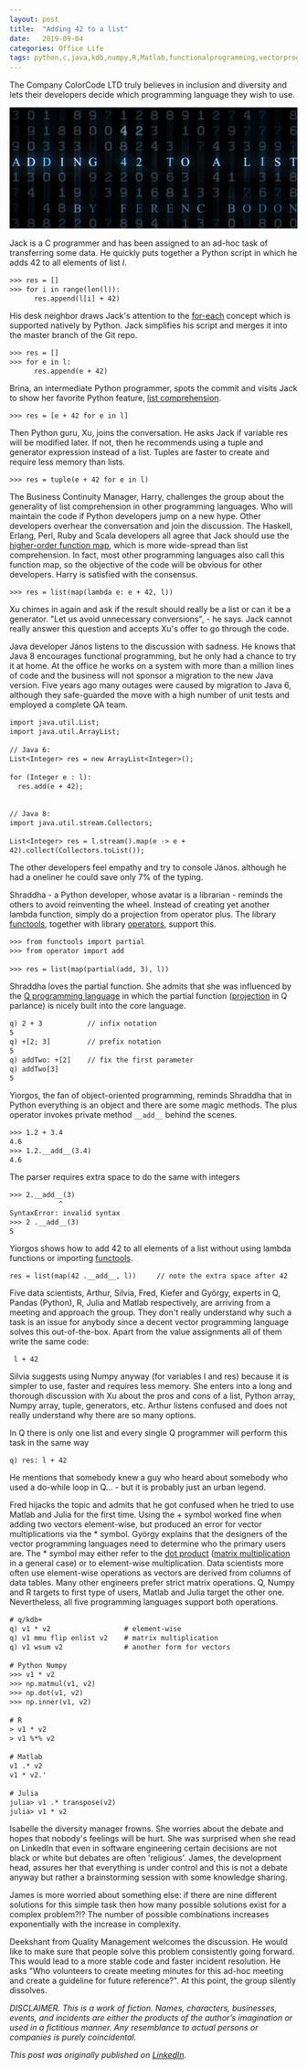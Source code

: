 ```yaml
---
layout: post
title:  "Adding 42 to a list"
date:   2019-09-04
categories: Office Life
tags: python,c,java,kdb,numpy,R,Matlab,functionalprogramming,vectorprogramming
---
```


The Company ColorCode LTD truly believes in inclusion and diversity and lets their developers decide which programming language they wish to use.

![Adding 42 to a list](/assets/fortytwo/cover_dev_to.jpg)


Jack is a C programmer and has been assigned to an ad-hoc task of transferring some data. He quickly puts together a Python script in which he adds 42 to all elements of list _l_.

```
>>> res = []
>>> for i in range(len(l)):
      res.append(l[i] + 42)
```

His desk neighbor draws Jack's attention to the [for-each](https://docs.python.org/3/tutorial/controlflow.html#for-statements) concept which is supported natively by Python. Jack simplifies his script and merges it into the master branch of the Git repo.

```
>>> res = []
>>> for e in l:
      res.append(e + 42)
```

Brina, an intermediate Python programmer, spots the commit and visits Jack to show her favorite Python feature, [list comprehension](https://docs.python.org/3/tutorial/datastructures.html#list-comprehensions).

```
>>> res = [e + 42 for e in l]
```
Then Python guru, Xu, joins the conversation. He asks Jack if variable res will be modified later. If not, then he recommends using a tuple and generator expression instead of a list. Tuples are faster to create and require less memory than lists.

```
>>> res = tuple(e + 42 for e in l)
```

The Business Continuity Manager, Harry, challenges the group about the generality of list comprehension in other programming languages. Who will maintain the code if Python developers jump on a new hype. Other developers overhear the conversation and join the discussion. The Haskell, Erlang, Perl, Ruby and Scala developers all agree that Jack should use the [higher-order function map](https://en.wikipedia.org/wiki/Map_(higher-order_function)), which is more wide-spread than list comprehension. In fact, most other programming languages also call this function map, so the objective of the code will be obvious for other developers. Harry is satisfied with the consensus.

```
>>> res = list(map(lambda e: e + 42, l))
```

Xu chimes in again and ask if the result should really be a list or can it be a generator. "Let us avoid unnecessary conversions", - he says. Jack cannot really answer this question and accepts Xu's offer to go through the code.

Java developer János listens to the discussion with sadness. He knows that Java 8 encourages functional programming, but he only had a chance to try it at home. At the office he works on a system with more than a million lines of code and the business will not sponsor a migration to the new Java version. Five years ago many outages were caused by migration to Java 6, although they safe-guarded the move with a high number of unit tests and employed a complete QA team.

```
import java.util.List;
import java.util.ArrayList;

// Java 6:
List<Integer> res = new ArrayList<Integer>();

for (Integer e : l):
  res.add(e + 42);


// Java 8:
import java.util.stream.Collectors;

List<Integer> res = l.stream().map(e -> e + 42).collect(Collectors.toList());
```

The other developers feel empathy and try to console János. although he had a oneliner he could save only 7% of the typing.

Shraddha - a Python developer, whose avatar is a librarian - reminds the others to avoid reinventing the wheel. Instead of creating yet another lambda function, simply do a projection from operator plus. The library [functools](https://docs.python.org/3/library/functools.html#partial-objects), together with library [operators](https://docs.python.org/3/library/operator.html), support this.

```
>>> from functools import partial
>>> from operator import add

>>> res = list(map(partial(add, 3), l))
```

Shraddha loves the partial function. She admits that she was influenced by the [Q programming language](https://code.kx.com/q4m3/) in which the partial function ([projection](https://code.kx.com/q4m3/6_Functions/#64-projection) in Q parlance) is nicely built into the core language.

```
q) 2 + 3           // infix notation
5
q) +[2; 3]         // prefix notation
5
q) addTwo: +[2]    // fix the first parameter
q) addTwo[3]
5
```

Yiorgos, the fan of object-oriented programming, reminds Shraddha that in Python everything is an object and there are some magic methods. The plus operator invokes private method `__add__` behind the scenes.

```
>>> 1.2 + 3.4
4.6
>>> 1.2.__add__(3.4)
4.6
```

The parser requires extra space to do the same with integers

```
>>> 2.__add__(3)
            ^
SyntaxError: invalid syntax
>>> 2 .__add__(3)
5
```

Yiorgos shows how to add 42 to all elements of a list without using lambda functions or importing [functools](https://docs.python.org/3/library/functools.html).

```
res = list(map(42 .__add__, l))     // note the extra space after 42
```

Five data scientists, Arthur, Silvia, Fred, Kiefer and György, experts in Q, Pandas (Python), R, Julia and Matlab respectively, are arriving from a meeting and approach the group. They don't really understand why such a task is an issue for anybody since a decent vector programming language solves this out-of-the-box. Apart from the value assignments all of them write the same code:
```
 l + 42
```

Silvia suggests using Numpy anyway (for variables l and res) because it is simpler to use, faster and requires less memory. She enters into a long and thorough discussion with Xu about the pros and cons of a list, Python array, Numpy array, tuple, generators, etc. Arthur listens confused and does not really understand why there are so many options.

In Q there is only one list and every single Q programmer will perform this task in the same way

```
q) res: l + 42
```
He mentions that somebody knew a guy who heard about somebody who used a do-while loop in Q... - but it is probably just an urban legend.

Fred hijacks the topic and admits that he got confused when he tried to use Matlab and Julia for the first time. Using the + symbol worked fine when adding two vectors element-wise, but produced an error for vector multiplications via the * symbol. György explains that the designers of the vector programming languages need to determine who the primary users are. The * symbol may either refer to the [dot product](https://en.wikipedia.org/wiki/Dot_product) ([matrix multiplication](https://en.wikipedia.org/wiki/Matrix_multiplication) in a general case) or to element-wise multiplication. Data scientists more often use element-wise operations as vectors are derived from columns of data tables. Many other engineers prefer strict matrix operations. Q, Numpy and R targets to first type of users, Matlab and Julia target the other one. Nevertheless, all five programming languages support both operations.

```
# q/kdb+
q) v1 * v2                  # element-wise
q) v1 mmu flip enlist v2    # matrix multiplication
q) v1 wsum v2               # another form for vectors

# Python Numpy
>>> v1 * v2
>>> np.matmul(v1, v2)
>>> np.dot(v1, v2)
>>> np.inner(v1, v2)

# R
> v1 * v2
> v1 %*% v2

# Matlab
v1 .* v2
v1 * v2.'

# Julia
julia> v1 .* transpose(v2)
julia> v1 * v2
```

Isabelle the diversity manager frowns. She worries about the debate and hopes that nobody's feelings will be hurt. She was surprised when she read on LinkedIn that even in software engineering certain decisions are not black or white but debates are often 'religious'. James, the development head, assures her that everything is under control and this is not a debate anyway but rather a brainstorming session with some knowledge sharing.

James is more worried about something else: if there are nine different solutions for this simple task then how many possible solutions exist for a complex problem?!? The number of possible combinations increases exponentially with the increase in complexity.

Deekshant from Quality Management welcomes the discussion. He would like to make sure that people solve this problem consistently going forward. This would lead to a more stable code and faster incident resolution. He asks "Who volunteers to create meeting minutes for this ad-hoc meeting and create a guideline for future reference?". At this point, the group silently dissolves.


_DISCLAIMER. This is a work of fiction. Names, characters, businesses, events, and incidents are either the products of the author’s imagination or used in a fictitious manner. Any resemblance to actual persons or companies is purely coincidental._

_This post was originally published on [LinkedIn](https://www.linkedin.com/pulse/adding-42-list-ferenc-bodon-ph-d-/)._